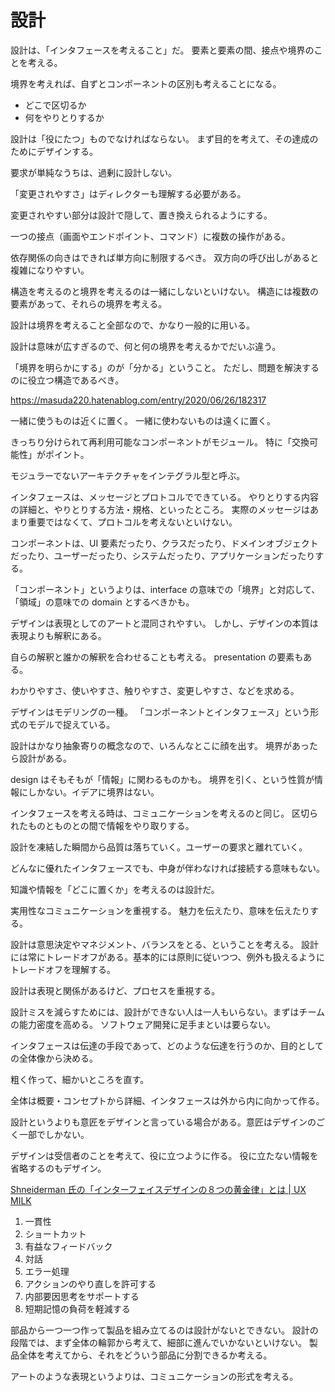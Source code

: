 # 設計

設計は、「インタフェースを考えること」だ。
要素と要素の間、接点や境界のことを考える。

境界を考えれば、自ずとコンポーネントの区別も考えることになる。

- どこで区切るか
- 何をやりとりするか

設計は「役にたつ」ものでなければならない。
まず目的を考えて、その達成のためにデザインする。

要求が単純なうちは、過剰に設計しない。

「変更されやすさ」はディレクターも理解する必要がある。

変更されやすい部分は設計で隠して、置き換えられるようにする。

一つの接点（画面やエンドポイント、コマンド）に複数の操作がある。

依存関係の向きはできれば単方向に制限するべき。
双方向の呼び出しがあると複雑になりやすい。

構造を考えるのと境界を考えるのは一緒にしないといけない。
構造には複数の要素があって、それらの境界を考える。

設計は境界を考えること全部なので、かなり一般的に用いる。

設計は意味が広すぎるので、何と何の境界を考えるかでだいぶ違う。

「境界を明らかにする」のが「分かる」ということ。
ただし、問題を解決するのに役立つ構造であるべき。

https://masuda220.hatenablog.com/entry/2020/06/26/182317

一緒に使うものは近くに置く。
一緒に使わないものは遠くに置く。

きっちり分けられて再利用可能なコンポーネントがモジュール。
特に「交換可能性」がポイント。

モジュラーでないアーキテクチャをインテグラル型と呼ぶ。

インタフェースは、メッセージとプロトコルでできている。
やりとりする内容の詳細と、やりとりする方法・規格、といったところ。
実際のメッセージはあまり重要ではなくて、プロトコルを考えないといけない。

コンポーネントは、UI 要素だったり、クラスだったり、ドメインオブジェクトだったり、ユーザーだったり、システムだったり、アプリケーションだったりする。

「コンポーネント」というよりは、interface の意味での「境界」と対応して、「領域」の意味での domain とするべきかも。

デザインは表現としてのアートと混同されやすい。
しかし、デザインの本質は表現よりも解釈にある。

自らの解釈と誰かの解釈を合わせることも考える。
presentation の要素もある。

わかりやすさ、使いやすさ、触りやすさ、変更しやすさ、などを求める。

デザインはモデリングの一種。
「コンポーネントとインタフェース」という形式のモデルで捉えている。

設計はかなり抽象寄りの概念なので、いろんなとこに顔を出す。
境界があったら設計がある。

design はそもそもが「情報」に関わるものかも。
境界を引く、という性質が情報にしかない。イデアに境界はない。

インタフェースを考える時は、コミュニケーションを考えるのと同じ。
区切られたものとものとの間で情報をやり取りする。

設計を凍結した瞬間から品質は落ちていく。ユーザーの要求と離れていく。

どんなに優れたインタフェースでも、中身が伴わなければ接続する意味もない。

知識や情報を「どこに置くか」を考えるのは設計だ。

実用性なコミュニケーションを重視する。
魅力を伝えたり、意味を伝えたりする。

設計は意思決定やマネジメント、バランスをとる、ということを考える。
設計には常にトレードオフがある。基本的には原則に従いつつ、例外も扱えるようにトレードオフを理解する。

設計は表現と関係があるけど、プロセスを重視する。

設計ミスを減らすためには、設計ができない人は一人もいらない。まずはチームの能力密度を高める。
ソフトウェア開発に足手まといは要らない。

インタフェースは伝達の手段であって、どのような伝達を行うのか、目的としての全体像から決める。

粗く作って、細かいところを直す。

全体は概要・コンセプトから詳細、インタフェースは外から内に向かって作る。

設計というよりも意匠をデザインと言っている場合がある。意匠はデザインのごく一部でしかない。

デザインは受信者のことを考えて、役に立つように作る。
役に立たない情報を省略するのもデザイン。

[Shneiderman 氏の「インターフェイスデザインの８つの黄金律」とは | UX MILK](https://uxmilk.jp/64295)

1. 一貫性
2. ショートカット
3. 有益なフィードバック
4. 対話
5. エラー処理
6. アクションのやり直しを許可する
7. 内部要因思考をサポートする
8. 短期記憶の負荷を軽減する

部品から一つ一つ作って製品を組み立てるのは設計がないとできない。
設計の段階では、まず全体の輪郭から考えて、細部に進んでいかないといけない。
製品全体を考えてから、それをどういう部品に分割できるか考える。

アートのような表現というよりは、コミュニケーションの形式を考える。
